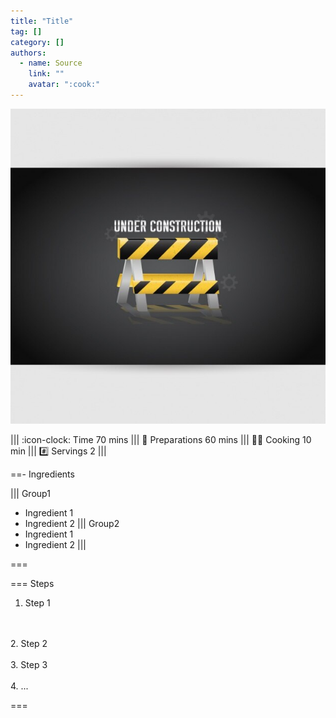 ```yaml
---
title: "Title"
tag: []
category: []
authors:
  - name: Source
    link: ""
    avatar: ":cook:"
---
```


![](../img/construction.jpg)

||| :icon-clock: Time
70 mins
||| :knife: Preparations
60 mins
||| :cook: Cooking
10 min
||| :hash: Servings
2
|||


==- Ingredients

||| Group1
- Ingredient 1
- Ingredient 2
||| Group2
- Ingredient 1
- Ingredient 2
|||

===

=== Steps

1. Step 1
<br>
<br>
2. Step 2
<br>
<br>
3. Step 3
<br>
<br>
4. ...

===
